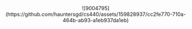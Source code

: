 <p align="center">
![9004795](https://github.com/hauntersgd/cs440/assets/159828937/cc2fe770-710a-464b-ab93-a1eb937da1eb)
</p>
